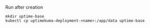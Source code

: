 Run after creation
```
mkdir uptime-base
kubectl cp uptimekuma-deployment-<name>:/app/data uptime-base
```